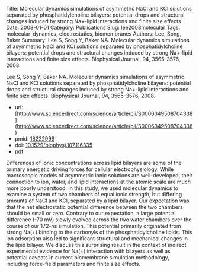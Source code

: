 Title: Molecular dynamics simulations of asymmetric NaCl and KCl solutions separated by phosphatidylcholine bilayers: potential drops and structural changes induced by strong Na+-lipid interactions and finite size effects
Date: 2008-01-01
Category: Publications
Slug: lee2008molecular
Tags: molecular_dynamics, electrostatics, biomembranes
Authors: Lee, Song, Baker
Summary: Lee S, Song Y, Baker NA. Molecular dynamics simulations of asymmetric NaCl and KCl solutions separated by phosphatidylcholine bilayers: potential drops and structural changes induced by strong Na+-lipid interactions and finite size effects. Biophysical Journal, 94, 3565-3576, 2008. 

Lee S, Song Y, Baker NA. Molecular dynamics simulations of asymmetric NaCl and KCl solutions separated by phosphatidylcholine bilayers: potential drops and structural changes induced by strong Na+-lipid interactions and finite size effects. Biophysical Journal, 94, 3565-3576, 2008. 

* url: [http://www.sciencedirect.com/science/article/pii/S0006349508704338](http://www.sciencedirect.com/science/article/pii/S0006349508704338)
* pmid: [18222999](18222999)
* doi: [10.1529/biophysj.107.116335](10.1529/biophysj.107.116335)
* [pdf](http://sobolevnrm.github.io/papers/lee2008molecular.pdf)

Differences of ionic concentrations across lipid bilayers are some of the primary energetic driving forces for cellular electrophysiology. While macroscopic models of asymmetric ionic solutions are well-developed, their connection to ion, water, and lipid interactions at the atomic scale are much more poorly understood. In this study, we used molecular dynamics to examine a system of two chambers of equal ionic strength, but differing amounts of NaCl and KCl, separated by a lipid bilayer. Our expectation was that the net electrostatic potential difference between the two chambers should be small or zero. Contrary to our expectation, a large potential difference (-70 mV) slowly evolved across the two water chambers over the course of our 172-ns simulation. This potential primarily originated from strong Na(+) binding to the carbonyls of the phosphatidylcholine lipids. This ion adsorption also led to significant structural and mechanical changes in the lipid bilayer. We discuss this surprising result in the context of indirect experimental evidence for Na(+) interaction with bilayers as well as potential caveats in current biomembrane simulation methodology, including force-field parameters and finite size effects.
